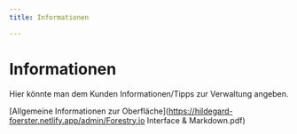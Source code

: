 ```yaml
---
title: Informationen

---
```

# Informationen

Hier könnte man dem Kunden Informationen/Tipps zur Verwaltung angeben.

[Allgemeine Informationen zur Oberfläche](https://hildegard-foerster.netlify.app/admin/Forestry.io Interface & Markdown.pdf)